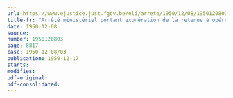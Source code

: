 ```yaml
---
url: https://www.ejustice.just.fgov.be/eli/arrete/1950/12/08/1950120803/justel
title-fr: "Arrêté ministériel portant exonération de la retenue à opérer sur le prix d'achat des marchandises en provenance de la Suède"
date: 1950-12-08
source:
number: 1950120803
page: 8817
case: 1950-12-08/03
publication: 1950-12-17
starts:
modifies:
pdf-original:
pdf-consolidated:
---
```


